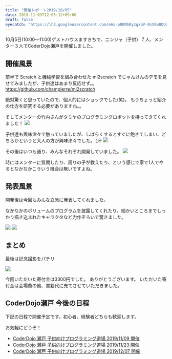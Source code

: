 ```yaml
---
title: "開催レポート2019/10/05"
date: 2019-11-03T12:05:12+09:00
draft: false
eyecatch: "https://lh3.googleusercontent.com/eAs-p0KMbRyzgxbV-0sX9u8QUgOrkl8itY4vCWnsEXsyg63zZPLbGUlaqyDXrFoNkNnNKgg0CBoimFgiHt-0ZAoOx-TAE1yheLmHRgrOPQPRYtbzacumd9KNFbkvJUBfXZ7hfOQ0qbk=w2400"
---
```


10月5日(10:00〜11:00)ゲストハウスますきちで、ニンジャ（子供）７人、メンター３人でCoderDojo瀬戸を開催しました。

## 開催風景

前半で Scratch と機械学習を組み合わせた ml2scratch でじゃんけんのデモを見せてみましたが、子供達はあまり反応せず。。
https://github.com/champierre/ml2scratch

絶対驚くと思っていたので、個人的にはショックでした(笑)。
もうちょっと紹介の仕方を研究する必要がありますね。。

そしてメンターの竹内さんがタミヤのプログラミングロボットを持ってきてくれました！
![](https://lh3.googleusercontent.com/dRJaDJEYmfpwXPUPJuKbsLp_K9yZ_DzXx3_XC5W_vAvJKMSlnSiGGIOcwbsD7ezQI9-rNnu1bcl9NB5vM1uoS2KkISjUnVPji60YBnBZy0w_vlPolDri0R0DcwDF0YvXaS7p5M2KvZQ=w600)

子供達も興味津々で触っていましたが、しばらくするとすぐに飽きてしまい、どちらかというと大人の方が興味津々でした。（汗
![](https://lh3.googleusercontent.com/GB7GtKxq96pZge6disUt19m7MRqO0luYZGIc1I5LguckGeCPmeCJ-ph9p-FkAturQtpcNlFmJKU34gruWrXj-n6Vs97xZCqQWPbfwm0OM-1GO6ufAvRed1WBezmrZLmBILiwuvfR2AY=w600)

その後はいつも通り、みんなそれぞれ開発していました。
![](https://lh3.googleusercontent.com/SKBLcNl9vDj62Bgtl5CTC9mlHPBj66zog6iYZaX0-JaKv6_X1tMMe6t9t3Rj_yoFVNu0cNZB86y6eIONl5SKCX1mpR7_1ypajARdB5ZOcnQCxdNe-mWVhlNAN3MMCDRKc6ZriOJ_Qzg=w600)

時にはメンターに質問したり、周りの子が教えたり、という感じで家で1人でやるとなかなかこういう機会は無いですよね。

## 発表風景

開発後は今回もみんな立派に発表してくれました。

なかなかのボリュームのプログラムを披露してくれたり、細かいところまでしっかり描き込まれたキャラクタなど力作ぞろいで驚きました。

![](https://lh3.googleusercontent.com/YYG0jGNeWiBTwp833GbFgHzwzG8w9PvZIf84-EMztcwQA_jK5hmZT9PkU6w_KFv7mksUWxI3eTxG2yKxjE1sljz8B0Wl8KMDNrq0MYS08jz7VS4DnYxh6MgPWzphV5norAeHeK_AEj0=w600)
![](https://lh3.googleusercontent.com/trH9DJsusCwz4XuiFN-8Rppzjvfcc0iTRJxetAbacu_pCIaXuk5V7DqUPtx_h_dtu3RbvJfBzVjoLse0Tgf-Bt5T_OzDdtsv7ktYCZpY1tUuA9z-WRK_D9O-c44NiHOQJ2aU4gao4H4=w600)


## まとめ

最後は記念撮影をパチリ

![](https://lh3.googleusercontent.com/eAs-p0KMbRyzgxbV-0sX9u8QUgOrkl8itY4vCWnsEXsyg63zZPLbGUlaqyDXrFoNkNnNKgg0CBoimFgiHt-0ZAoOx-TAE1yheLmHRgrOPQPRYtbzacumd9KNFbkvJUBfXZ7hfOQ0qbk=w600)

今回いただいた寄付金は3300円でした。 ありがとうございます。
いただいた寄付金は会場費の他、書籍代に充てさせていただきました。

## CoderDojo瀬戸 今後の日程

下記の日程で開催予定です。初心者、経験者どちらも歓迎します。

お気軽にどうぞ！

- [CoderDojo 瀬戸 子供向けプログラミング道場 2019/11/09 開催](https://coderdojo-seto.connpass.com/event/153038/)
- [CoderDojo 瀬戸 子供向けプログラミング道場 2019/11/23 開催](https://coderdojo-seto.connpass.com/event/153040/)
- [CoderDojo 瀬戸 子供向けプログラミング道場 2019/12/07 開催](https://coderdojo-seto.connpass.com/event/153041/)

